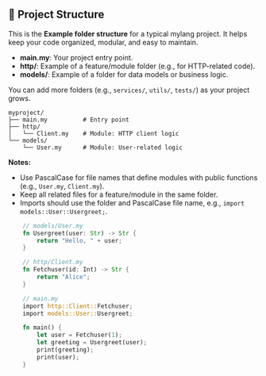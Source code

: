 ## 📁 Project Structure

This is the **Example folder structure** for a typical mylang project.
It helps keep your code organized, modular, and easy to maintain.

- **main.my**: Your project entry point.
- **http/**: Example of a feature/module folder (e.g., for HTTP-related code).
- **models/**: Example of a folder for data models or business logic.

You can add more folders (e.g., `services/`, `utils/`, `tests/`) as your project grows.

```text
myproject/
├── main.my          # Entry point
├── http/
│   └── Client.my    # Module: HTTP client logic
└── models/
    └── User.my      # Module: User-related logic
```

**Notes:**
- Use PascalCase for file names that define modules with public functions (e.g., `User.my`, `Client.my`).
- Keep all related files for a feature/module in the same folder.
- Imports should use the folder and PascalCase file name, e.g., `import models::User::Usergreet;`.


```rust
    // models/User.my
    fn Usergreet(user: Str) -> Str {
        return "Hello, " + user;
    }

    // http/Client.my
    fn Fetchuser(id: Int) -> Str {
        return "Alice";
    }

    // main.my
    import http::Client::Fetchuser;
    import models::User::Usergreet;

    fn main() {
        let user = Fetchuser(1);
        let greeting = Usergreet(user);
        print(greeting);
        print(user);
    }

```
